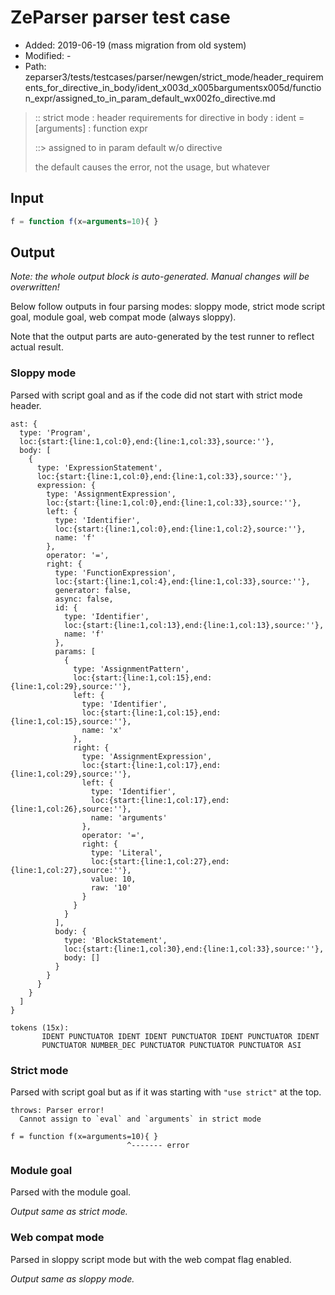 # ZeParser parser test case

- Added: 2019-06-19 (mass migration from old system)
- Modified: -
- Path: zeparser3/tests/testcases/parser/newgen/strict_mode/header_requirements_for_directive_in_body/ident_x003d_x005bargumentsx005d/function_expr/assigned_to_in_param_default_wx002fo_directive.md

> :: strict mode : header requirements for directive in body : ident = [arguments] : function expr
>
> ::> assigned to in param default w/o directive
>
> the default causes the error, not the usage, but whatever

## Input

`````js
f = function f(x=arguments=10){ }
`````

## Output

_Note: the whole output block is auto-generated. Manual changes will be overwritten!_

Below follow outputs in four parsing modes: sloppy mode, strict mode script goal, module goal, web compat mode (always sloppy).

Note that the output parts are auto-generated by the test runner to reflect actual result.

### Sloppy mode

Parsed with script goal and as if the code did not start with strict mode header.

`````
ast: {
  type: 'Program',
  loc:{start:{line:1,col:0},end:{line:1,col:33},source:''},
  body: [
    {
      type: 'ExpressionStatement',
      loc:{start:{line:1,col:0},end:{line:1,col:33},source:''},
      expression: {
        type: 'AssignmentExpression',
        loc:{start:{line:1,col:0},end:{line:1,col:33},source:''},
        left: {
          type: 'Identifier',
          loc:{start:{line:1,col:0},end:{line:1,col:2},source:''},
          name: 'f'
        },
        operator: '=',
        right: {
          type: 'FunctionExpression',
          loc:{start:{line:1,col:4},end:{line:1,col:33},source:''},
          generator: false,
          async: false,
          id: {
            type: 'Identifier',
            loc:{start:{line:1,col:13},end:{line:1,col:13},source:''},
            name: 'f'
          },
          params: [
            {
              type: 'AssignmentPattern',
              loc:{start:{line:1,col:15},end:{line:1,col:29},source:''},
              left: {
                type: 'Identifier',
                loc:{start:{line:1,col:15},end:{line:1,col:15},source:''},
                name: 'x'
              },
              right: {
                type: 'AssignmentExpression',
                loc:{start:{line:1,col:17},end:{line:1,col:29},source:''},
                left: {
                  type: 'Identifier',
                  loc:{start:{line:1,col:17},end:{line:1,col:26},source:''},
                  name: 'arguments'
                },
                operator: '=',
                right: {
                  type: 'Literal',
                  loc:{start:{line:1,col:27},end:{line:1,col:27},source:''},
                  value: 10,
                  raw: '10'
                }
              }
            }
          ],
          body: {
            type: 'BlockStatement',
            loc:{start:{line:1,col:30},end:{line:1,col:33},source:''},
            body: []
          }
        }
      }
    }
  ]
}

tokens (15x):
       IDENT PUNCTUATOR IDENT IDENT PUNCTUATOR IDENT PUNCTUATOR IDENT
       PUNCTUATOR NUMBER_DEC PUNCTUATOR PUNCTUATOR PUNCTUATOR ASI
`````

### Strict mode

Parsed with script goal but as if it was starting with `"use strict"` at the top.

`````
throws: Parser error!
  Cannot assign to `eval` and `arguments` in strict mode

f = function f(x=arguments=10){ }
                          ^------- error
`````


### Module goal

Parsed with the module goal.

_Output same as strict mode._

### Web compat mode

Parsed in sloppy script mode but with the web compat flag enabled.

_Output same as sloppy mode._

